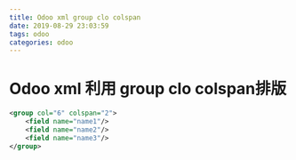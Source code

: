 ```yaml
---
title: Odoo xml group clo colspan
date: 2019-08-29 23:03:59
tags: odoo
categories: odoo
---
```


# Odoo xml 利用 group clo colspan排版

```xml
<group col="6" colspan="2">
    <field name="name1"/>
    <field name="name2"/>
    <field name="name3"/>
</group>
```